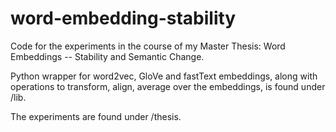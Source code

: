# word-embedding-stability

Code for the experiments in the course of my Master Thesis: Word Embeddings -- Stability and Semantic Change.

Python wrapper for word2vec, GloVe and fastText embeddings, along with operations to transform, align, average over the embeddings, is found under /lib.

The experiments are found under /thesis.